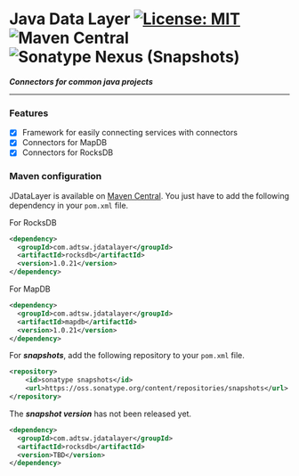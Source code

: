 # Java Data Layer  [![License: MIT](https://img.shields.io/badge/License-MIT-brightgreen.svg)](https://opensource.org/licenses/MIT) ![Maven Central](https://img.shields.io/maven-central/v/com.adtsw.jdatalayer/rocksdb?color=blue&label=Version) ![Sonatype Nexus (Snapshots)](https://img.shields.io/nexus/s/com.adtsw.jdatalayer/rocksdb?label=Snapshot&server=https%3A%2F%2Foss.sonatype.org%2F)


***Connectors for common java projects***

---

### Features

* [x] Framework for easily connecting services with connectors 
* [x] Connectors for MapDB
* [x] Connectors for RocksDB

### Maven configuration

JDataLayer is available on [Maven Central](http://search.maven.org/#search). You just have to add the following dependency in your `pom.xml` file.

For RocksDB

```xml
<dependency>
  <groupId>com.adtsw.jdatalayer</groupId>
  <artifactId>rocksdb</artifactId>
  <version>1.0.21</version>
</dependency>
```
For MapDB

```xml
<dependency>
  <groupId>com.adtsw.jdatalayer</groupId>
  <artifactId>mapdb</artifactId>
  <version>1.0.21</version>
</dependency>
```

For ***snapshots***, add the following repository to your `pom.xml` file.
```xml
<repository>
    <id>sonatype snapshots</id>
    <url>https://oss.sonatype.org/content/repositories/snapshots</url>
</repository>
```
The ***snapshot version*** has not been released yet.
```xml
<dependency>
  <groupId>com.adtsw.jdatalayer</groupId>
  <artifactId>rocksdb</artifactId>
  <version>TBD</version>
</dependency>
```
